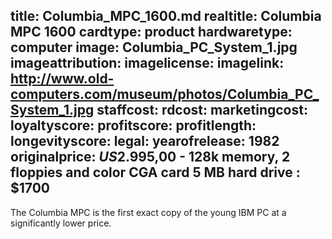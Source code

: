 title: Columbia_MPC_1600.md
realtitle: Columbia MPC 1600
cardtype: product
hardwaretype: computer
image: Columbia_PC_System_1.jpg
imageattribution: 
imagelicense: 
imagelink: http://www.old-computers.com/museum/photos/Columbia_PC_System_1.jpg
staffcost: 
rdcost: 
marketingcost: 
loyaltyscore: 
profitscore: 
profitlength: 
longevityscore: 
legal: 
yearofrelease: 1982
originalprice: $US$2.995,00 - 128k memory, 2 floppies and color CGA card
5 MB hard drive : $1700
---

The Columbia MPC is the first exact copy of the young IBM PC at a significantly lower price. 